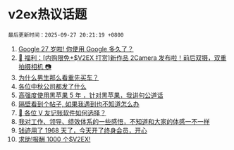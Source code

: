 # v2ex热议话题

`最后更新时间：2025-09-27 20:21:19 +0800`

1. [Google 27 岁啦! 你使用 Google 多久了？](https://www.v2ex.com/t/1162149)
1. [🎁 福利：[内购限免+$V2EX 打赏]新作品 2Camera 发布啦！前后双摄，双重拍摄相机 📷](https://www.v2ex.com/t/1162133)
1. [为什么男生那么看重先买车？](https://www.v2ex.com/t/1162193)
1. [各位中秋公司都发了什么](https://www.v2ex.com/t/1162159)
1. [高强度使用黑苹果 5 年 ，针对黑苹果，我讲句公道话](https://www.v2ex.com/t/1162162)
1. [隔壁看到个帖子, 如果我遇到也不知道怎么办](https://www.v2ex.com/t/1162138)
1. [🙏 各位 V 友记账软件如何选择？](https://www.v2ex.com/t/1162182)
1. [我对工作、领导、绩效体系的一些感悟，不知道和大家的体感一不一样](https://www.v2ex.com/t/1162164)
1. [钱迹用了 1968 天了，今天开了终身会员，开心](https://www.v2ex.com/t/1162128)
1. [求助!报酬 1000 个$V2EX!](https://www.v2ex.com/t/1162173)

